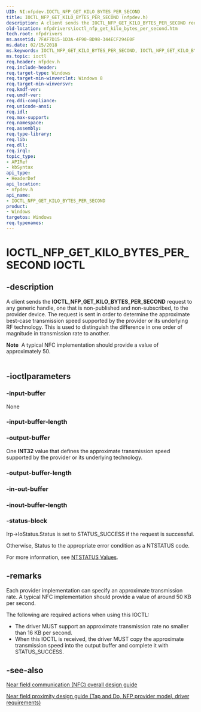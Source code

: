 ```yaml
---
UID: NI:nfpdev.IOCTL_NFP_GET_KILO_BYTES_PER_SECOND
title: IOCTL_NFP_GET_KILO_BYTES_PER_SECOND (nfpdev.h)
description: A client sends the IOCTL_NFP_GET_KILO_BYTES_PER_SECOND request to any generic handle, one that is non-published and non-subscribed, to the provider device.
old-location: nfpdrivers\ioctl_nfp_get_kilo_bytes_per_second.htm
tech.root: nfpdrivers
ms.assetid: 7FAF7D15-1D3A-4F90-BD98-344ECF294E0F
ms.date: 02/15/2018
ms.keywords: IOCTL_NFP_GET_KILO_BYTES_PER_SECOND, IOCTL_NFP_GET_KILO_BYTES_PER_SECOND control, IOCTL_NFP_GET_KILO_BYTES_PER_SECOND control code [Near-Field Proximity Drivers], _IOCTL_NFP_GET_KILO_BYTES_PER_SECOND, nfpdev/IOCTL_NFP_GET_KILO_BYTES_PER_SECOND, nfpdrivers.ioctl_nfp_get_kilo_bytes_per_second
ms.topic: ioctl
req.header: nfpdev.h
req.include-header: 
req.target-type: Windows
req.target-min-winverclnt: Windows 8
req.target-min-winversvr: 
req.kmdf-ver: 
req.umdf-ver: 
req.ddi-compliance: 
req.unicode-ansi: 
req.idl: 
req.max-support: 
req.namespace: 
req.assembly: 
req.type-library: 
req.lib: 
req.dll: 
req.irql: 
topic_type:
- APIRef
- kbSyntax
api_type:
- HeaderDef
api_location:
- nfpdev.h
api_name:
- IOCTL_NFP_GET_KILO_BYTES_PER_SECOND
product:
- Windows
targetos: Windows
req.typenames: 
---
```


# IOCTL_NFP_GET_KILO_BYTES_PER_SECOND IOCTL


## -description


A client sends the <b>IOCTL_NFP_GET_KILO_BYTES_PER_SECOND</b> request to any generic handle, one that is non-published and non-subscribed, to the provider device. The request is sent in order to determine the approximate best-case transmission speed supported by the provider or its underlying RF technology. This is used to distinguish the difference in one order of magnitude in transmission rate to another.
<div class="alert"><b>Note</b>  A typical NFC implementation should provide a value of approximately 50.</div><div> </div>

## -ioctlparameters




### -input-buffer

None


### -input-buffer-length








### -output-buffer

One <b>INT32</b> value that defines the approximate transmission speed supported by the provider or its underlying technology.


### -output-buffer-length








### -in-out-buffer








### -inout-buffer-length








### -status-block



Irp->IoStatus.Status is set to STATUS_SUCCESS if the request is successful.

Otherwise, Status to the appropriate error condition as a NTSTATUS code. 

For more information, see [NTSTATUS Values](https://docs.microsoft.com/windows-hardware/drivers/kernel/ntstatus-values).




## -remarks



Each provider implementation can specify an approximate transmission rate. A typical NFC implementation should provide a value of around 50 KB per second.

The following are required actions when using this IOCTL:<ul>
<li>The driver MUST support an approximate transmission rate no smaller than 16 KB per second.</li>
<li>When this IOCTL is received, the driver MUST copy the approximate transmission speed into the output buffer and complete it with STATUS_SUCCESS.</li>
</ul>





## -see-also




<a href="https://go.microsoft.com/fwlink/p/?LinkID=785320">Near field communication (NFC) overall design guide</a>



<a href="https://msdn.microsoft.com/windows/hardware/drivers/nfc/nfp-design-guide">Near field proximity design guide (Tap and Do, NFP provider model, driver requirements)</a>
 

 

